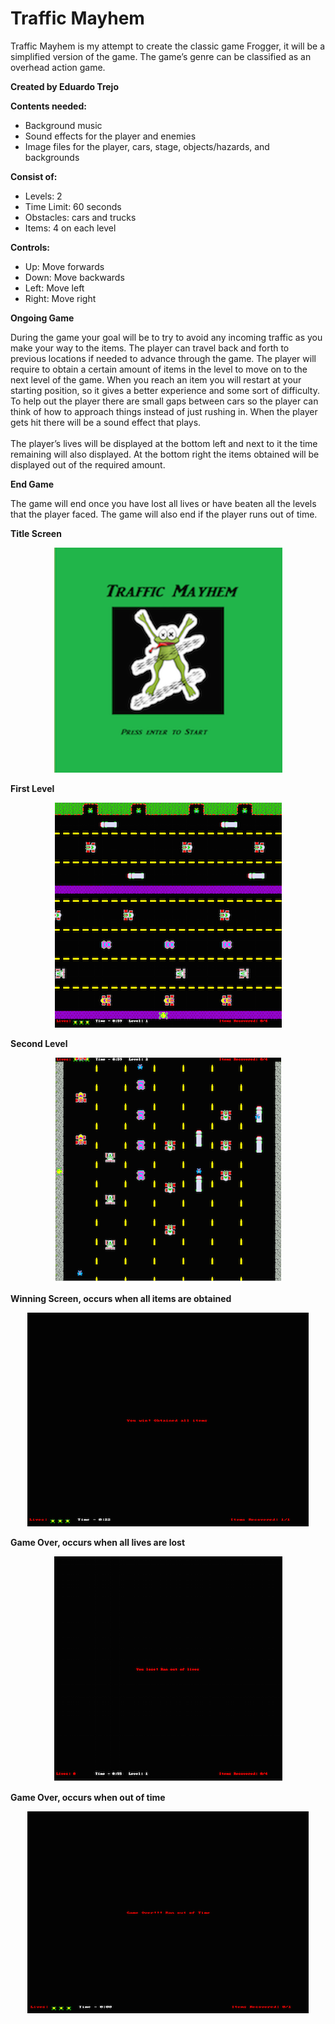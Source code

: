 # Traffic Mayhem

<p>Traffic Mayhem is my attempt to create the classic game Frogger, it will be a simplified version of the game. The game’s genre can be classified as an overhead action game.</p>

<b>Created by Eduardo Trejo </b>

<b>Contents needed:</b>
* Background music
* Sound effects for the player and enemies 
* Image files for the player, cars, stage, objects/hazards, and backgrounds

<b>Consist of:</b>
* Levels: 2
* Time Limit: 60 seconds
* Obstacles: cars and trucks
* Items: 4 on each level

<b>Controls:</b>
* Up: Move forwards
* Down: Move backwards
* Left: Move left
* Right: Move right

<b>Ongoing Game</b>
<p>During the game your goal will be to try to avoid any incoming traffic as you make your way to the items. The player can travel back and forth to previous locations if needed to advance through the game. The player will require to obtain a certain amount of items in the level to move on to the next level of the game. When you reach an item you will restart at your starting position, so it gives a better experience and some sort of difficulty. To help out the player there are small gaps between cars so the player can think of how to approach things instead of just rushing in. When the player gets hit there will be a sound effect that plays.
<br><br>
The player’s lives will be displayed at the bottom left and next to it the time remaining will also displayed.  At the bottom right the items obtained will be displayed out of the required amount.
</p>
<b>End Game</b>
<p>The game will end once you have lost all lives or have beaten all the levels that the player faced. The game will also end if the player runs out of time.      
</p>
<b>Title Screen</b>
<p align="center">
<img src="https://github.com/eduardotrejo/Traffic-Mayhem/blob/master/title_screen.png"/>
</p>
<b>First Level</b>
<p align="center">
<img src="https://github.com/eduardotrejo/Traffic-Mayhem/blob/master/first_level.png"/>
</p>
<b>Second Level</b>
<p align="center">
<img src="https://github.com/eduardotrejo/Traffic-Mayhem/blob/master/second_level.png"/>
</p>
<b>Winning Screen, occurs when all items are obtained</b>
<p align="center">
<img src="https://github.com/eduardotrejo/Traffic-Mayhem/blob/master/game_win.png"/>
</p>
<b>Game Over, occurs when all lives are lost</b>
<p align="center">
<img src="https://github.com/eduardotrejo/Traffic-Mayhem/blob/master/game_over.png"/>
</p>
<b>Game Over, occurs when out of time</b>
<p align="center">
<img src="https://github.com/eduardotrejo/Traffic-Mayhem/blob/master/game_over2.png"/>
</p>


